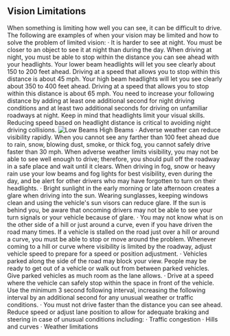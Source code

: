 ## Vision Limitations
When something is limiting how well you can see, it can be difficult to drive. The following are examples of when your vision may be limited and how to solve the problem of limited vision:
· It is harder to see at night. You must be closer to an object to see it at night than during the day. When driving at night, you must be able to stop within the distance you can see ahead with your headlights. Your lower beam headlights will let you see clearly about 150 to 200 feet ahead. Driving at a speed that allows you to stop within this distance is about 45 mph. Your high beam headlights will let you see clearly about 350 to 400 feet ahead. Driving at a speed that allows you to stop within this distance is about 65 mph. You need to increase your following distance by adding at least one additional second for night driving conditions and at least two additional seconds for driving on unfamiliar roadways at night. Keep in mind that headlights limit your visual skills. Reducing speed based on headlight distance is critical to avoiding night driving collisions.
![Low Beams High Beams]()
· Adverse weather can reduce visibility rapidly. When you cannot see any farther than 100 feet ahead due to rain, snow, blowing dust, smoke, or thick fog, you cannot safely drive faster than 30 mph. When adverse weather limits visibility, you may not be able to see well enough to drive; therefore, you should pull off the roadway in a safe place and wait until it clears. When driving in fog, snow or heavy rain use your low beams and fog lights for best visibility, even during the day, and be alert for other drivers who may have forgotten to turn on their headlights.
· Bright sunlight in the early morning or late afternoon creates a glare when driving into the sun. Wearing sunglasses, keeping windows clean and using the vehicle's sun visors can reduce glare. If the sun is behind you, be aware that oncoming drivers may not be able to see your turn signals or your vehicle because of glare.
· You may not know what is on the other side of a hill or just around a curve, even if you have driven the road many times. If a vehicle is stalled on the road just over a hill or around a curve, you must be able to stop or move around the problem. Whenever coming to a hill or curve where visibility is limited by the roadway, adjust vehicle speed to prepare for a speed or position adjustment.
· Vehicles parked along the side of the road may block your view. People may be ready to get out of a vehicle or walk out from between parked vehicles. Give parked vehicles as much room as the lane allows.
· Drive at a speed where the vehicle can safely stop within the space in front of the vehicle. Use the minimum 3 second following interval, increasing the following interval by an additional second for any unusual weather or traffic conditions.
· You must not drive faster than the distance you can see ahead. Reduce speed or adjust lane position to allow for adequate braking and steering in case of unusual conditions including:
· Traffic congestion
· Hills and curves
· Weather limitations